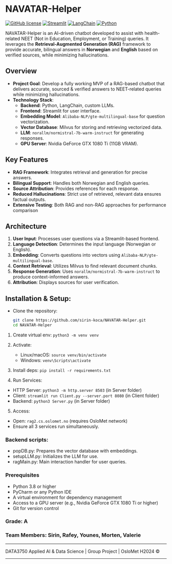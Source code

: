 # NAVATAR-Helper

[![GitHub license](https://img.shields.io/badge/license-MIT-blue.svg)](LICENSE)
[![Streamlit](https://img.shields.io/badge/Framework-Streamlit-red)](https://streamlit.io/)
[![LangChain](https://img.shields.io/badge/Library-LangChain-yellow)](https://python.langchain.com/)
[![Python](https://img.shields.io/badge/Python-3.8%2B-blue)](https://www.python.org/)


NAVATAR-Helper is an AI-driven chatbot developed to assist with health-related NEET (Not in Education, Employment, or Training) queries. It leverages the **Retrieval-Augmented Generation (RAG)** framework to provide accurate, bilingual answers in **Norwegian** and **English** based on verified sources, while minimizing hallucinations.

## Overview

- **Project Goal**: Develop a fully working MVP of a RAG-based chatbot that delivers accurate, sourced & verified answers to NEET-related queries while minimizing hallucinations. 
- **Technology Stack**:
  - **Backend**: Python, LangChain, custom LLMs.
  - **Frontend**: Streamlit for user interface.
  - **Embedding Model**: `Alibaba-NLP/gte-multilingual-base` for question vectorization.
  - **Vector Database**: Milvus for storing and retrieving vectorized data.
  - **LLM**: `norallm/normistral-7b-warm-instruct` for generating responses.
  - **GPU Server**: Nvidia GeForce GTX 1080 Ti (11GB VRAM).

## Key Features
- **RAG Framework**: Integrates retrieval and generation for precise answers.
- **Bilingual Support**: Handles both Norwegian and English queries.
- **Source Attribution**: Provides references for each response.
- **Reduced Hallucinations**: Strict use of retrieved, relevant data ensures factual outputs.
- **Extensive Testing**: Both RAG and non-RAG approaches for performance comparison

## Architecture

1. **User Input**: Processes user questions via a Streamlit-based frontend.
2. **Language Detection**: Determines the input language (Norwegian or English).
3. **Embedding**: Converts questions into vectors using `Alibaba-NLP/gte-multilingual-base`.
4. **Context Retrieval**: Utilizes Milvus to find relevant document chunks.
5. **Response Generation**: Uses `norallm/normistral-7b-warm-instruct` to produce context-informed answers.
6. **Attribution**: Displays sources for user verification.

## Installation & Setup:
* Clone the repository:
   ```bash
   git clone https://github.com/sirin-koca/NAVATAR-Helper.git
   cd NAVATAR-Helper

1. Create virtual env: `python3 -m venv venv`
2. Activate:
   - Linux/macOS: `source venv/bin/activate`
   - Windows: `venv\Scripts\activate`
3. Install deps: `pip install -r requirements.txt`

4. Run Services:
  - HTTP Server: `python3 -m http.server 8503` (in Server folder)
  - Client: `streamlit run Client.py --server.port 8080` (in Client folder)
  - Backend: `python3 Server.py` (in Server folder)

5. Access:
  - Open: `rag2.cs.oslomet.no` (requires OsloMet network)
  - Ensure all 3 services run simultaneously.


### Backend scripts:
* popDB.py: Prepares the vector database with embeddings.
* setupLLM.py: Initializes the LLM for use.
* ragMain.py: Main interaction handler for user queries.

### Prerequisites
- Python 3.8 or higher
- PyCharm or any Python IDE
- A virtual environment for dependency management
- Access to a GPU server (e.g., Nvidia GeForce GTX 1080 Ti or higher)
- Git for version control

### Grade: A

### Team Members: Sirin, Rafey, Younes, Morten, Valerie

---

DATA3750 Applied AI & Data Science | Group Project | OsloMet H2024 ©

---





